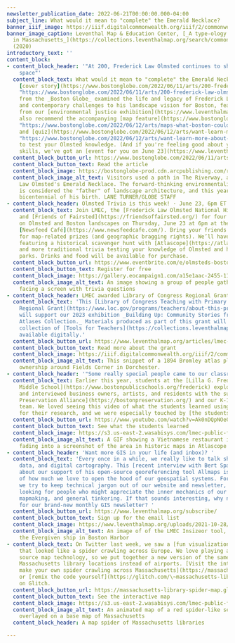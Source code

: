 ```yaml
---
newsletter_publication_date: 2022-06-21T00:00:00.000-04:00
subject_line: What would it mean to "complete" the Emerald Necklace?
banner_iiif_image: https://iiif.digitalcommonwealth.org/iiif/2/commonwealth:3x817772t/29,218,2335,743/full/0/default.jpg
banner_image_caption: Leventhal Map & Education Center, [_A type-ology of population
  in Massachusetts_](https://collections.leventhalmap.org/search/commonwealth:3x817771j)
  (2020)
introductory_text: ''
content_block:
- content_block_header: '"At 200, Frederick Law Olmsted continues to shape public
    space"'
  content_block_text: What would it mean to "complete" the Emerald Necklace? A recent
    [cover story](https://www.bostonglobe.com/2022/06/11/arts/200-frederick-law-olmsted-continues-shape-public-space/
    "https://www.bostonglobe.com/2022/06/11/arts/200-frederick-law-olmsted-continues-shape-public-space/")
    from the _Boston Globe_ examined the life and legacy of Frederick Law Olmsted
    and contemporary challenges to his landscape vision for Boston, featuring insights
    from our [environmental justice exhibition](https://www.leventhalmap.org/digital-exhibitions/more-or-less-in-common/).  We'd
    also recommend the accompanying [map feature](https://www.bostonglobe.com/2022/06/12/arts/maps-what-boston-could-have-looked-like-if-olmsteds-original-plans-were-realized/
    "https://www.bostonglobe.com/2022/06/12/arts/maps-what-boston-could-have-looked-like-if-olmsteds-original-plans-were-realized/")
    and [quiz](https://www.bostonglobe.com/2022/06/12/arts/want-learn-more-about-frederick-law-olmsted-test-your-knowledge-with-this-quiz/
    "https://www.bostonglobe.com/2022/06/12/arts/want-learn-more-about-frederick-law-olmsted-test-your-knowledge-with-this-quiz/")
    to test your Olmsted knowledge. (And if you're feeling good about your trivia
    skills, we've got an [event for you on June 23](https://www.leventhalmap.org/event/olmsted-s-boston-landscapes-trivia-night/).)
  content_block_button_url: https://www.bostonglobe.com/2022/06/11/arts/200-frederick-law-olmsted-continues-shape-public-space/
  content_block_button_text: Read the article
  content_block_image: https://bostonglobe-prod.cdn.arcpublishing.com/resizer/5XayUbq--9hPxvv7uwamCUJNKvI=/1440x0/cloudfront-us-east-1.images.arcpublishing.com/bostonglobe/JRDPHIBUFFPSDEJFRMX3BK6W2A.jpg
  content_block_image_alt_text: Visitors used a path in The Riverway, a park in Frederick
    Law Olmsted's Emerald Necklace. The forward-thinking environmentalist and abolitionist
    is considered the "father" of landscape architecture, and this year marks the
    bicentennial of his birth. LANE TURNER/GLOBE STAFF
- content_block_header: Olmsted Trivia is this week! · June 23, 6pm ET
  content_block_text: Join LMEC, the [Frederick Law Olmsted National Historic Site](https://www.nps.gov/frla/index.htm),
    and [Friends of Fairsted](https://friendsoffairsted.org/) for four rounds of trivia
    on Olmsted and Boston landscapes on Thursday, June 23 at 6pm at the Central Library's
    [Newsfeed Café](https://www.newsfeedcafe.com/). Bring your friends and compete
    for map-related prizes (and geographic bragging rights). We’ll have questions
    featuring a historical scavenger hunt with [Atlascope](https://atlascope.leventhalmap.org/)
    and more traditional trivia testing your knowledge of Olmsted and his infamous
    parks. Drinks and food will be available for purchase.
  content_block_button_url: https://www.eventbrite.com/e/olmsteds-boston-landscapes-trivia-night-tickets-316842202557?aff=newsletter20220617
  content_block_button_text: Register for free
  content_block_image: https://gallery.eocampaign1.com/a15e1aac-2455-11ec-96e5-06b4694bee2a%2F1654187266333-IMG_8490.jpg
  content_block_image_alt_text: An image showing a group of people gathered in a cafe
    facing a screen with trivia questions
- content_block_header: LMEC awarded Library of Congress Regional Grant
  content_block_text: 'This [Library of Congress Teaching with Primary Sources (TPS)
    Regional Grant](https://www.loc.gov/programs/teachers/about-this-program/teaching-with-primary-sources-partner-program/tps-regional-grant-program/)
    will support our 2023 exhibition _Building Up: Community Stories from the Urban
    Atlases Collection._ Materials produced as part of this grant will join our existing
    collection of [Tools for Teachers](https://collections.leventhalmap.org/educators)
    available digitally.'
  content_block_button_url: https://www.leventhalmap.org/articles/lmec-awarded-grant-to-support-community-history-exhibition/
  content_block_button_text: Read more about the grant
  content_block_image: https://iiif.digitalcommonwealth.org/iiif/2/commonwealth:m900rg237/1504,899,3157,2150/,1200/0/default.jpg
  content_block_image_alt_text: This snippet of a 1894 Bromley atlas plate shows property
    ownership around Fields Corner in Dorchester.
- content_block_header: '"Some really special people came to our classroom"'
  content_block_text: Earlier this year, students at the [Lilla G. Frederick Pilot
    Middle School](https://www.bostonpublicschools.org/frederick) explored their neighborhoods
    and interviewed business owners, artists, and residents with the support of [Boston
    Preservation Alliance](https://bostonpreservation.org/) and our K-12 Education
    team. We loved seeing this video of what the students learned using [Atlascope](https://atlascope.leventhalmap.org/)
    for their research, and we were especially touched by [the students' kind words](https://youtu.be/Ak0nDQpNOe0?t=105).
  content_block_button_url: https://www.youtube.com/watch?v=Ak0nDQpNOe0
  content_block_button_text: See what the students learned
  content_block_image: https://s3.us-east-2.wasabisys.com/lmec-public-files/newsletters/atlascope-frederick.gif
  content_block_image_alt_text: A GIF showing a Vietnamese restaurant in Dorchester
    fading into a screenshot of the area in historic maps in Atlascope
- content_block_header: 'Want more GIS in your life (and inbox)? '
  content_block_text: 'Every once in a while, we really like to talk shop about maps,
    data, and digital cartography. This [recent interview with Bert Spaan](https://www.leventhalmap.org/articles/bert-spaan-interview/)
    about our support of his open-source georeferencing tool Allmaps is just one example
    of how much we love to open the hood of our geospatial systems. For the most part,
    we try to keep technical jargon out of our website and newsletter, but we''re
    looking for people who might appreciate the inner mechanics of our digital tools,
    mapmaking, and general tinkering. If that sounds interesting, why not sign up
    for our brand-new monthly GIS newsletter? '
  content_block_button_url: https://www.leventhalmap.org/subscribe/
  content_block_button_text: Sign up for the email list
  content_block_image: https://www.leventhalmap.org/uploads/2021-10-28/insizeor.png
  content_block_image_alt_text: An image of of the LMEC Insizeor tool, which shows
    the Evergiven ship in Boston Harbor
- content_block_text: On Twitter last week, we saw a [fun visualization of airports](https://twitter.com/willy_maps/status/1536132236583518209)
    that looked like a spider crawling across Europe. We love playing around with
    source map technology, so we put together a new version of the same map using
    Massachusetts library locations instead of airports. [Visit the interactive to
    make your own spider crawling across Massachusetts](https://massachusetts-library-spider-map.glitch.me),
    or [remix the code yourself](https://glitch.com/\~massachusetts-library-spider-map)
    on Glitch.
  content_block_button_url: https://massachusetts-library-spider-map.glitch.me
  content_block_button_text: See the interactive map
  content_block_image: https://s3.us-east-2.wasabisys.com/lmec-public-files/newsletters/map-spider.gif
  content_block_image_alt_text: An animated map of a red spider-like set of lines
    overlayed on a base map of Massachusetts
  content_block_header: A map spider of Massachusetts libraries

---
```

